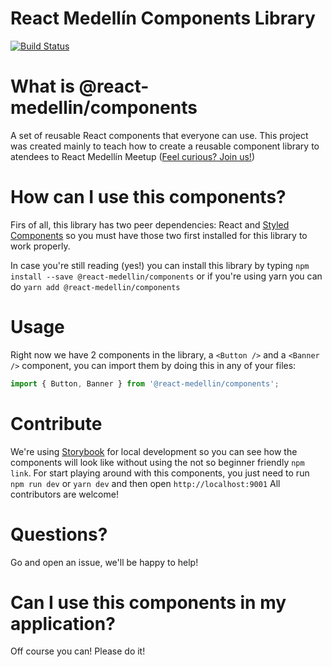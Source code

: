 # React Medellín Components Library
[![Build Status](https://travis-ci.org/react-medellin/components.svg?branch=master)](https://travis-ci.org/react-medellin/components)

# What is @react-medellin/components
A set of reusable React components that everyone can use. This project was created mainly to teach how to create a reusable component library to atendees to React Medellín Meetup ([Feel curious? Join us!](https://meetup.com/React-Medellin))

# How can I use this components?
Firs of all, this library has two peer dependencies: React and [Styled Components](https://github.com/styled-components/styled-components) so you must have those two first installed for this library to work properly.

In case you're still reading (yes!) you can install this library by typing `npm install --save @react-medellin/components` or if you're using yarn you can do `yarn add @react-medellin/components`

# Usage
Right now we have 2 components in the library, a `<Button />` and a `<Banner />` component, you can import them by doing this in any of your files:
```js
import { Button, Banner } from '@react-medellin/components';
```

# Contribute
We're using [Storybook](https://github.com/storybooks/storybook) for local development so you can see how the components will look like without using the not so beginner friendly `npm link`. For start playing around with this components, you just need to run `npm run dev` or `yarn dev` and then open `http://localhost:9001`
All contributors are welcome!

# Questions?
Go and open an issue, we'll be happy to help!

# Can I use this components in my application?
Off course you can! Please do it!
